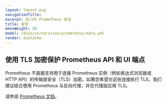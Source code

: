 ```yaml
---
layout: layout.pug
navigationTitle:
excerpt: DC/OS Prometheus 安全
title: 安全
menuWeight: 50
model: /dcos/cn/services/prometheus/data.yml
render: mustache
---
```




## 使用 TLS 加密保护 Prometheus API 和 UI 端点

Prometheus 不直接支持用于连接 Prometheus 实例（例如表达式浏览器或 HTTP API）的传输层安全（TLS）加密。如果您希望对这些连接执行 TLS，我们建议结合使用 Prometheus 与反向代理，并在代理层应用 TLS。

请参阅 [Prometheus 文档](https://prometheus.io/docs/guides/tls-encryption/)。
